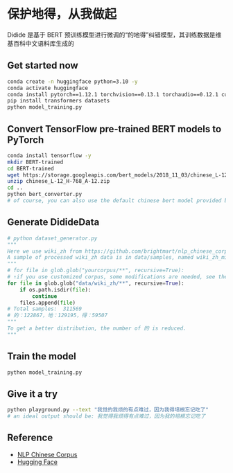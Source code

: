 # 保护地得，从我做起
Didide 是基于 BERT 预训练模型进行微调的“的地得”纠错模型，其训练数据是维基百科中文语料库生成的
## Get started now
```bash
conda create -n huggingface python=3.10 -y
conda activate huggingface
conda install pytorch==1.12.1 torchvision==0.13.1 torchaudio==0.12.1 cudatoolkit=11.3 -c pytorch -y
pip install transformers datasets
python model_training.py
```
## Convert TensorFlow pre-trained BERT models to PyTorch
```bash
conda install tensorflow -y
mkdir BERT-trained
cd BERT-trained
wget https://storage.googleapis.com/bert_models/2018_11_03/chinese_L-12_H-768_A-12.zip
unzip chinese_L-12_H-768_A-12.zip
cd ..
python bert_converter.py
# of course, you can also use the default chinese bert model provided by huggingface which may be better
```
## Generate DidideData
```python
# python dataset_generator.py
"""
Here we use wiki_zh from https://github.com/brightmart/nlp_chinese_corpus
A sample of processed wiki_zh data is in data/samples, named wiki_zh_mini.pkl which contains a list generated by the script.
"""
# for file in glob.glob("yourcorpus/**", recursive=True):
# ↑if you use customized corpus, some modifications are needed, see the easy-to-read script for details.
for file in glob.glob("data/wiki_zh/**", recursive=True):
    if os.path.isdir(file):
        continue
    files.append(file)
# Total samples:  311569
# 的：122867，地：129195，得：59507
"""
To get a better distribution, the number of 的 is reduced.
"""
```
## Train the model
```bash
python model_training.py
```
## Give it a try
```bash
python playground.py --text "我觉的我烦的有点难过，因为我得培根忘记吃了"
# an ideal output should be: 我觉得我烦得有点难过，因为我的培根忘记吃了
```
## Reference
- [NLP Chinese Corpus](https://github.com/brightmart/nlp_chinese_corpus)
- [Hugging Face](https://huggingface.co/transformers/quicktour.html)
